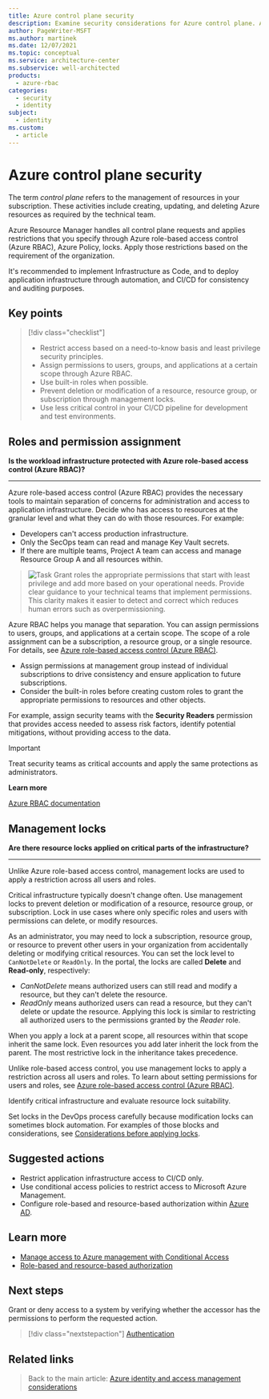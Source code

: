 ```yaml
---
title: Azure control plane security
description: Examine security considerations for Azure control plane. A control plane refers to the management of resources in your subscription.
author: PageWriter-MSFT
ms.author: martinek
ms.date: 12/07/2021
ms.topic: conceptual
ms.service: architecture-center
ms.subservice: well-architected
products:
  - azure-rbac
categories:
  - security
  - identity
subject:
  - identity
ms.custom:
  - article
---
```


# Azure control plane security

The term _control plane_ refers to the management of resources in your subscription. These activities include creating, updating, and deleting Azure resources as required by the technical team.

Azure Resource Manager handles all control plane requests and applies restrictions that you specify through Azure role-based access control (Azure RBAC), Azure Policy, locks. Apply those restrictions based on the requirement of the organization.

It's recommended to implement Infrastructure as Code, and to deploy application infrastructure through automation, and CI/CD for consistency and auditing purposes.

## Key points
> [!div class="checklist"]
> - Restrict access based on a need-to-know basis and least privilege security principles.
> - Assign permissions to users, groups, and applications at a certain scope through Azure RBAC.
> - Use built-in roles when possible.
> - Prevent deletion or modification of a resource, resource group, or subscription through management locks.
> - Use less critical control in your CI/CD pipeline for development and test environments.

## Roles and permission assignment

**Is the workload infrastructure protected with Azure role-based access control (Azure RBAC)?**
***

Azure role-based access control (Azure RBAC) provides the necessary tools to maintain separation of concerns for administration and access to application infrastructure. Decide who has access to resources at the granular level and what they can do with those resources. For example:

- Developers can't access production infrastructure.
- Only the SecOps team can read and manage Key Vault secrets.
- If there are multiple teams, Project A team can access and manage Resource Group A and all resources within.

> ![Task](./images/i-best-practices.png) Grant roles the appropriate permissions that start with least privilege and add more based on your operational needs. Provide clear guidance to your technical teams that implement permissions. This clarity makes it easier to detect and correct which reduces human errors such as overpermissioning.

Azure RBAC helps you manage that separation. You can assign permissions to users, groups, and applications at a certain scope. The scope of a role assignment can be a subscription, a resource group, or a single resource. For details, see [Azure role-based access control (Azure RBAC)](/azure/role-based-access-control/overview).

- Assign permissions at management group instead of individual subscriptions to drive consistency and ensure application to future subscriptions.
- Consider the built-in roles before creating custom roles to grant the appropriate permissions to resources and other objects.

For example, assign security teams with the **Security Readers** permission that provides access needed to assess risk factors, identify potential mitigations, without providing access to the data.

> [!IMPORTANT]
> Treat security teams as critical accounts and apply the same protections as administrators.

**Learn more**

[Azure RBAC documentation](/azure/role-based-access-control/)

## Management locks

**Are there resource locks applied on critical parts of the infrastructure?**
***

Unlike Azure role-based access control, management locks are used to apply a restriction across all users and roles.

Critical infrastructure typically doesn't change often. Use management locks to prevent deletion or modification of a resource, resource group, or subscription. Lock in use cases where only specific roles and users with permissions can delete, or modify resources.

As an administrator, you may need to lock a subscription, resource group, or resource to prevent other users in your organization from accidentally deleting or modifying critical resources. You can set the lock level to `CanNotDelete` or `ReadOnly`. In the portal, the locks are called **Delete** and **Read-only**, respectively:

- *CanNotDelete* means authorized users can still read and modify a resource, but they can't delete the resource.
- *ReadOnly* means authorized users can read a resource, but they can't delete or update the resource. Applying this lock is similar to restricting all authorized users to the permissions granted by the *Reader* role.

When you apply a lock at a parent scope, all resources within that scope inherit the same lock. Even resources you add later inherit the lock from the parent. The most restrictive lock in the inheritance takes precedence.

Unlike role-based access control, you use management locks to apply a restriction across all users and roles. To learn about setting permissions for users and roles, see [Azure role-based access control (Azure RBAC)](/azure/role-based-access-control/overview).

Identify critical infrastructure and evaluate resource lock suitability.

Set locks in the DevOps process carefully because modification locks can sometimes block automation. For examples of those blocks and considerations, see [Considerations before applying locks](/azure/azure-resource-manager/management/lock-resources#considerations-before-applying-locks).

## Suggested actions

- Restrict application infrastructure access to CI/CD only.
- Use conditional access policies to restrict access to Microsoft Azure Management.
- Configure role-based and resource-based authorization within [Azure AD](/azure/active-directory/).

## Learn more

- [Manage access to Azure management with Conditional Access](/azure/role-based-access-control/conditional-access-azure-management)
- [Role-based and resource-based authorization](/azure/architecture/multitenant-identity/authorize)

## Next steps

Grant or deny access to a system by verifying whether the accessor has the permissions to perform the requested action.

> [!div class="nextstepaction"]
> [Authentication](design-identity-authentication.md)

## Related links

> Back to the main article: [Azure identity and access management considerations](design-identity.md)
